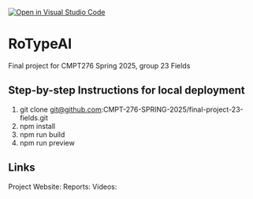[![Open in Visual Studio Code](https://classroom.github.com/assets/open-in-vscode-2e0aaae1b6195c2367325f4f02e2d04e9abb55f0b24a779b69b11b9e10269abc.svg)](https://classroom.github.com/online_ide?assignment_repo_id=17745808&assignment_repo_type=AssignmentRepo)

# RoTypeAI
Final project for CMPT276 Spring 2025, group 23 Fields

## Step-by-step Instructions for local deployment
1. git clone git@github.com:CMPT-276-SPRING-2025/final-project-23-fields.git
2. npm install
3. npm run build
4. npm run preview

## Links
Project Website: 
Reports: 
Videos: 
